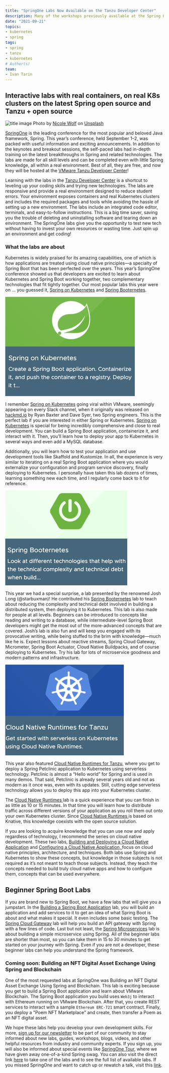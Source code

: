 ```yaml
---
title: "SpringOne Labs Now Available on the Tanzu Developer Center"
description: Many of the workshops previously available at the Spring One conference are now available on the Tanzu Developer Center. Check out this post for a description of what is now available. 
date: "2021-09-21"
topics:
- kubernetes
- spring
tags:
- spring
- tanzu
- kubernetes
# Author(s)
team:
- Ivan Tarin
---
```



## Interactive labs with real containers, on real K8s clusters on the latest Spring open source and Tanzu + open source

![title image](images/pic1-nicole-wolf--xTBn1YBrTE-unsplash.jpg)
Photo by [Nicole Wolf](https://unsplash.com/@joeel56?utm_source=unsplash&utm_medium=referral&utm_content=creditCopyText) on [Unsplash](https://unsplash.com/s/photos/dev?utm_source=unsplash&utm_medium=referral&utm_content=creditCopyText)

[SpringOne](https://springone.io) is the leading conference for the most popular and beloved Java framework, Spring. This year’s conference, held September 1–2, was packed with useful information and exciting announcements. In addition to the keynotes and breakout sessions, the self-paced labs had in-depth training on the latest breakthroughs in Spring and related technologies. The labs are made for all skill levels and can be completed even with little Spring knowledge, all within a real environment. Best of all, they are free, and now they will be hosted at the [VMware Tanzu Developer Center](https://tanzu.vmware.com/developer/)! 

Learning with the labs in the [Tanzu Developer Center](https://tanzu.vmware.com/developer/) is a shortcut to leveling up your coding skills and trying new technologies. The labs are responsive and provide a real environment designed to reduce student errors. Your environment exposes containers and real Kubernetes clusters and includes the required packages and tools while avoiding the hassle of setting up a new environment. The labs include an integrated code editor, terminals, and easy-to-follow instructions. This is a big time saver, saving you the trouble of deleting and uninstalling software and tearing down an environment. The SpringOne labs give you the opportunity to test new tech without having to invest your own resources or wasting time. Just spin up an environment and get coding!


### What the labs are about

Kubernetes is widely praised for its amazing capabilities, one of which is how applications are treated using cloud native principles—a specialty of Spring Boot that has been perfected over the years. This year’s SpringOne conference showed us that developers are excited to learn about Kubernetes and Spring Boot working together, two complementary technologies that fit tightly together. Our most popular labs this year were on ... you guessed it, [Spring on Kubernetes](https://tanzu.vmware.com/developer/workshops/spring-on-kubernetes/) and [Spring Booternetes](https://tanzu.vmware.com/developer/workshops/lab-spring-booternetes/). 

![Spring on Kubernetes](images/pic2-springonk8s.png "Spring on Kubernetes")

I remember [Spring on Kubernetes](https://tanzu.vmware.com/developer/workshops/spring-on-kubernetes/) going viral within VMware, seemingly appearing on every Slack channel, when it originally was released on [hackmd.io](https://hackmd.io/@ryanjbaxter/spring-on-k8s-workshop#Spring-on-Kubernetes) by Ryan Baxter and Dave Syer, two Spring engineers. This is the perfect lab if you are interested in either Spring or Kubernetes. [Spring on Kubernetes](https://tanzu.vmware.com/developer/workshops/spring-on-kubernetes/) is special for being incredibly comprehensive and close to real development. You can build a Spring Boot application, containerize it, and interact with it. Then, you’ll learn how to deploy your app to Kubernetes in several ways and even add a MySQL database. 

Additionally, you will learn how to test your application and use development tools like Skaffold and Kustomize. In all, the experience is very similar to iterating on a real Spring Boot application where you would externalize your configuration and program service discovery, finally deploying to Kubernetes. I personally have taken this lab dozens of times, learning something new each time, and I regularly come back to it for reference.

![Spring Booternetes](images/pic3-booternetes.png "Spring Booternetes")

This year we had a special surprise, a lab presented by the renowned Josh Long (@starbuxman)! He contributed his [Spring Booternetes](https://tanzu.vmware.com/developer/workshops/lab-spring-booternetes/) lab to teach about reducing the complexity and technical debt involved in building a distributed system, then deploying it to Kubernetes. This lab is also made for people at all levels. Beginners can be introduced to concepts like reading and writing to a database, while intermediate-level Spring Boot developers might get the most out of the more-advanced concepts that are covered. Josh’s lab is also fun and will keep you engaged with its provocative writing, while being stuffed to the brim with knowledge—much like he is. Expect lessons about reactive streams, Spring Cloud Gateway, Micrometer, Spring Boot Actuator, Cloud Native Buildpacks, and of course deploying to Kubernetes. Try his lab for lots of microservice goodness and modern patterns and infrastructure.

![Cloud Native Runtimes for VMware Tanzu](images/pic4-cnr.png "Cloud Native Runtimes for VMware Tanzu")


This year also featured [Cloud Native Runtimes for Tanzu,](https://tanzu.vmware.com/developer/workshops/lab-cnr-serving/) where you get to deploy a Spring Petclinic application to Kubernetes using serverless technology. Petclinic is almost a “Hello world” for Spring and is used in many demos. That said, Petclinic is already several years old and not as modern as it once was, even with its updates. Still, cutting edge serverless technology allows you to deploy this app into your Kubernetes cluster.

The [Cloud Native Runtimes ](https://tanzu.vmware.com/developer/workshops/lab-cnr-serving/)lab is a quick experience that you can finish in as little as 10 or 15 minutes. In that time you will learn how to distribute traffic across different versions of your application as you roll them out onto your own Kubernetes cluster. Since [Cloud Native Runtimes ](https://tanzu.vmware.com/developer/workshops/lab-cnr-serving/)is based on Knative, this knowledge coexists with the open source solution. 

If you are looking to acquire knowledge that you can use now and apply regardless of technology, I recommend the series on cloud native development. These two labs, [Building and Deploying a Cloud Native Application](https://tanzu.vmware.com/developer/workshops/cnd-deploy-practices/) and [Configuring a Cloud Native Application, ](https://tanzu.vmware.com/developer/workshops/cnd-config-practices/)focus on cloud native principles, architecture, and techniques. Both labs use Spring and Kubernetes to show these concepts, but knowledge in those subjects is not required as it’s not meant to teach those subjects. Instead, they teach the concepts needed to build truly cloud native apps and how to configure them, concepts that can be used everywhere. 


## Beginner Spring Boot Labs

If you are brand new to Spring Boot, we have a few labs that will give you a jumpstart. In the [Building a Spring Boot Application](https://tanzu.vmware.com/developer/workshops/cnd-config-practices/) lab, you will build an application and add services to it to get an idea of what Spring Boot is about and what makes it special. It even includes some basic testing. The [Spring Cloud Gateway](https://tanzu.vmware.com/developer/workshops/lab-spring-gateway/) lab will help you build an API gateway with Spring with a few lines of code. Last but not least, the [Spring Microservices](https://tanzu.vmware.com/developer/workshops/lab-microservice/) lab is about building a simple microservice using Spring. All of the beginner labs are shorter than most, so you can take them in 15 to 30 minutes to get started on your journey with Spring. Even if you are not a developer, these beginner labs can help you understand the Spring framework.


### Coming soon: Building an NFT Digital Asset Exchange Using Spring and Blockchain

One of the most requested labs at SpringOne was Building an NFT Digital Asset Exchange Using Spring and Blockchain. This lab is exciting because you get to build a Spring Boot application and learn about VMware Blockchain. The Spring Boot application you build uses `Web3j` to interact with Ethereum running on VMware Blockchain. After that, you create REST services to interact with a sample `Ethereum ERC-721` smart contract. Finally, you deploy a "Poem NFT Marketplace" and create, then transfer a Poem as an NFT digital asset.

We hope these labs help you develop your own development skills. For more, [sign up for our newsletter](https://tanzu.vmware.com/developer/community/) to be part of our community to stay informed about new labs, guides, workshops, blogs, videos, and other helpful resources from industry and community experts. If you sign up, you will also be informed about special events like [SpringOne Tour](https://tanzu.vmware.com/developer/tv/springone-tour/), where we have given away one-of-a-kind Spring swag. You can also visit the direct link [here](https://tanzu.vmware.com/developer/workshops/) to take one of the labs and to see the full list of available labs. If you missed SpringOne and want to catch up or rewatch a talk, visit this [link](https://springone.io).
